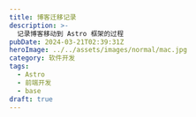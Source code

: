 ```yaml
---
title: 博客迁移记录
description: >-
  记录博客移动到 Astro 框架的过程
pubDate: 2024-03-21T02:39:31Z
heroImage: ../../assets/images/normal/mac.jpg
category: 软件开发
tags:
  - Astro
  - 前端开发
  - base
draft: true
---
```

